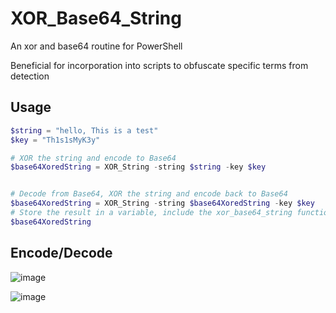 # XOR_Base64_String
An xor and base64 routine for PowerShell

Beneficial for incorporation into scripts to obfuscate specific terms from detection


## Usage
```powershell
$string = "hello, This is a test"
$key = "Th1s1sMyK3y"

# XOR the string and encode to Base64
$base64XoredString = XOR_String -string $string -key $key


# Decode from Base64, XOR the string and encode back to Base64
$base64XoredString = XOR_String -string $base64XoredString -key $key
# Store the result in a variable, include the xor_base64_string function in your script
$base64XoredString
```

## Encode/Decode
![image](https://github.com/AssassinUKG/XOR_BASE64_String/assets/5285547/95d3c1f1-4387-4ec9-aff2-66aa3c45dac5)

![image](https://github.com/AssassinUKG/XOR_BASE64_String/assets/5285547/7dcb548b-cd9b-4211-9fad-81bfe55655b9)



